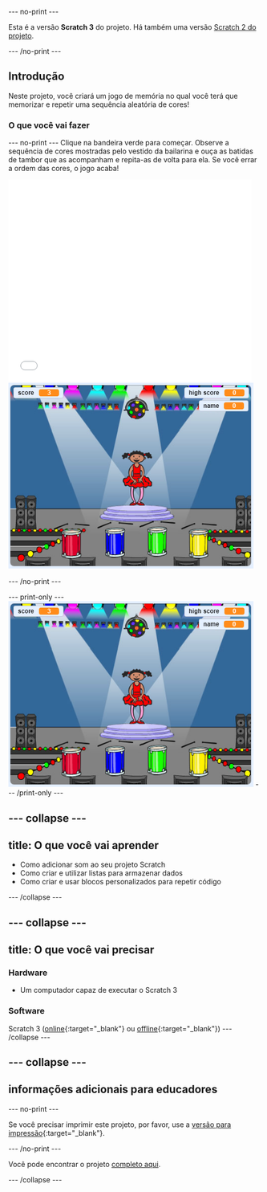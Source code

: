 \--- no-print \---

Esta é a versão **Scratch 3** do projeto. Há também uma versão [Scratch 2 do projeto](https://projects.raspberrypi.org/en/projects/memory-scratch2).

\--- /no-print \---

## Introdução

Neste projeto, você criará um jogo de memória no qual você terá que memorizar e repetir uma sequência aleatória de cores!

### O que você vai fazer

\--- no-print \--- Clique na bandeira verde para começar. Observe a sequência de cores mostradas pelo vestido da bailarina e ouça as batidas de tambor que as acompanham e repita-as de volta para ela. Se você errar a ordem das cores, o jogo acaba!

<div class="scratch-preview">
  <iframe allowtransparency="true" width="485" height="402" src="//scratch.mit.edu/projects/embed/284452634/?autostart=false" frameborder="0" allowfullscreen scrolling="no" mark="crwd-mark"></iframe> <img src="images/screenshot.png" />
</div>

\--- /no-print \---

\--- print-only \--- ![screenshot of finished game](images/screenshot.png) \--- /print-only \---

## \--- collapse \---

## title: O que você vai aprender

+ Como adicionar som ao seu projeto Scratch
+ Como criar e utilizar listas para armazenar dados
+ Como criar e usar blocos personalizados para repetir código

\--- /collapse \---

## \--- collapse \---

## title: O que você vai precisar

### Hardware

+ Um computador capaz de executar o Scratch 3

### Software

Scratch 3 ([online](https://rpf.io/scratchon){:target="_blank"} ou [offline](https://rpf.io/scratchoff){:target="_blank"}) \--- /collapse \---

## \--- collapse \---

## informações adicionais para educadores

\--- no-print \---

Se você precisar imprimir este projeto, por favor, use a [versão para impressão](https://projects.raspberrypi.org/en/projects/memory/print){:target="_blank"}.

\--- /no-print \---

Você pode encontrar o projeto [completo aqui](http://rpf.io/p/en/memory-get).

\--- /collapse \---